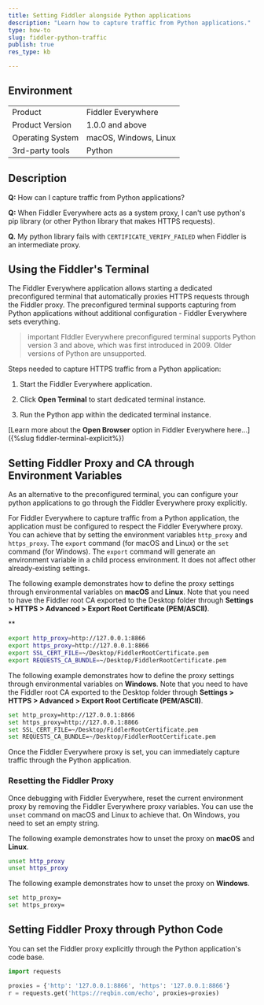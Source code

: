 ```yaml
---
title: Setting Fiddler alongside Python applications
description: "Learn how to capture traffic from Python applications."
type: how-to
slug: fiddler-python-traffic
publish: true
res_type: kb

---
```


## Environment

|   |   |
|---|---|
| Product   | Fiddler Everywhere |
| Product Version | 1.0.0 and above  |
| Operating System | macOS, Windows, Linux  |
| 3rd-party tools | Python |

## Description

**Q:** How can I capture traffic from Python applications?

**Q:** When Fiddler Everywhere acts as a system proxy, I can't use python's pip library (or other Python library that makes HTTPS requests).

**Q.** My python library fails with `CERTIFICATE_VERIFY_FAILED` when Fiddler is an intermediate proxy.


## Using the Fiddler's Terminal

The Fiddler Everywhere application allows starting a dedicated preconfigured terminal that automatically proxies HTTPS requests through the Fiddler proxy. The preconfigured terminal supports capturing from Python applications without additional configuration - Fiddler Everywhere sets everything. 

>important FIddler Everywhere preconfigured terminal supports Python version 3 and above, which was first introduced in 2009. Older versions of Python are unsupported.

Steps needed to capture HTTPS traffic from a Python application:

1. Start the Fiddler Everywhere application.

1. Click **Open Terminal** to start dedicated terminal instance.

1. Run the Python app within the dedicated terminal instance.

[Learn more about the **Open Browser** option in Fiddler Everywhere here...]({%slug fiddler-terminal-explicit%})


## Setting Fiddler Proxy and CA through Environment Variables

As an alternative to the preconfigured terminal, you can configure your python applications to go through the Fiddler Everywhere proxy explicitly.

For Fiddler Everywhere to capture traffic from a Python application, the application must be configured to respect the Fiddler Everywhere proxy. You can achieve that by setting the environment variables `http_proxy` and `https_proxy`. The `export` command (for macOS and Linux) or the `set` command (for Windows). The `export` command will generate an environment variable in a child process environment. It does not affect other already-existing settings.

The following example demonstrates how to define the proxy settings through environmental variables on **macOS** and **Linux**. Note that you need to have the Fiddler root CA exported to the Desktop folder through **Settings > HTTPS > Advanced > Export Root Certificate (PEM/ASCII)**.

**
```bash
export http_proxy=http://127.0.0.1:8866
export https_proxy=http://127.0.0.1:8866
export SSL_CERT_FILE=~/Desktop/FiddlerRootCertificate.pem
export REQUESTS_CA_BUNDLE=~/Desktop/FiddlerRootCertificate.pem
```

The following example demonstrates how to define the proxy settings through environmental variables on **Windows**. Note that you need to have the Fiddler root CA exported to the Desktop folder through **Settings > HTTPS > Advanced > Export Root Certificate (PEM/ASCII)**.

```bash
set http_proxy=http://127.0.0.1:8866
set https_proxy=http://127.0.0.1:8866
set SSL_CERT_FILE=~/Desktop/FiddlerRootCertificate.pem
set REQUESTS_CA_BUNDLE=~/Desktop/FiddlerRootCertificate.pem
```

Once the Fiddler Everywhere proxy is set, you can immediately capture traffic through the Python application.

### Resetting the Fiddler Proxy

Once debugging with Fiddler Everywhere, reset the current environment proxy by removing the Fiddler Everywhere proxy variables. You can use the `unset` command on macOS and Linux to achieve that. On Windows, you need to set an empty string.

The following example demonstrates how to unset the proxy on **macOS** and **Linux**.

```bash
unset http_proxy
unset https_proxy
```

The following example demonstrates how to unset the proxy on **Windows**.

```bash
set http_proxy=
set https_proxy=
```

## Setting Fiddler Proxy through Python Code

You can set the Fiddler proxy explicitly through the Python application's code base.

```py
import requests

proxies = {'http': '127.0.0.1:8866', 'https': '127.0.0.1:8866'}
r = requests.get('https://reqbin.com/echo', proxies=proxies)
```


